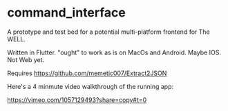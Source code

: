 # command_interface

A prototype and test bed for a potential multi-platform frontend for The WELL.

Written in Flutter.  "ought" to work as is on MacOs and Android.  Maybe IOS.  Not Web yet.

Requires https://github.com/memetic007/Extract2JSON

Here's a 4 minmute video walkthrough of the running app:

https://vimeo.com/1057129493?share=copy#t=0

